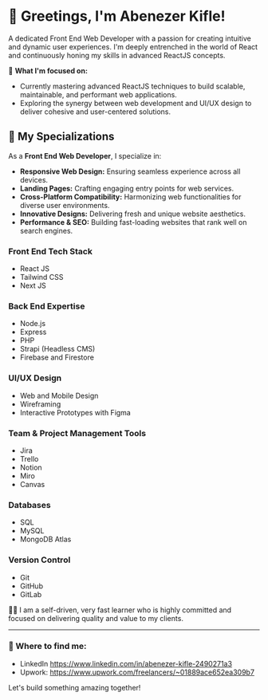 # 👋 Greetings, I'm Abenezer Kifle!

A dedicated Front End Web Developer with a passion for creating intuitive and dynamic user experiences. I'm deeply entrenched in the world of React and continuously honing my skills in advanced ReactJS concepts.

🌟 **What I'm focused on:**
- Currently mastering advanced ReactJS techniques to build scalable, maintainable, and performant web applications.
- Exploring the synergy between web development and UI/UX design to deliver cohesive and user-centered solutions.

## 🚀 My Specializations

As a **Front End Web Developer**, I specialize in:

- **Responsive Web Design:** Ensuring seamless experience across all devices.
- **Landing Pages:** Crafting engaging entry points for web services.
- **Cross-Platform Compatibility:** Harmonizing web functionalities for diverse user environments.
- **Innovative Designs:** Delivering fresh and unique website aesthetics.
- **Performance & SEO:** Building fast-loading websites that rank well on search engines.

### Front End Tech Stack
- React JS
- Tailwind CSS
- Next JS

### Back End Expertise
- Node.js
- Express
- PHP
- Strapi (Headless CMS)
- Firebase and Firestore

### UI/UX Design
- Web and Mobile Design
- Wireframing
- Interactive Prototypes with Figma

### Team & Project Management Tools
- Jira
- Trello
- Notion
- Miro
- Canvas

### Databases
- SQL
- MySQL
- MongoDB Atlas

### Version Control
- Git
- GitHub
- GitLab

👨‍💻 I am a self-driven, very fast learner who is highly committed and focused on delivering quality and value to my clients.

---

### 💼 Where to find me:
- LinkedIn https://www.linkedin.com/in/abenezer-kifle-2490271a3
- Upwork: https://www.upwork.com/freelancers/~01889ace652ea309b7

Let's build something amazing together!

